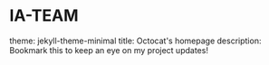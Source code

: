 # IA-TEAM
theme: jekyll-theme-minimal
title: Octocat's homepage
description: Bookmark this to keep an eye on my project updates!
